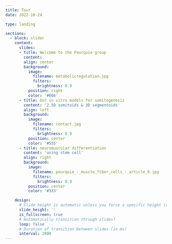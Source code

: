 ```yaml
---
title: Tour
date: 2022-10-24

type: landing

sections:
  - block: slider
    content:
      slides:
      - title: Welcome to the Pourquie group
        content: 
        align: center
        background:
          image:
            filename: metabolicregulation.jpg
            filters:
              brightness: 0.9
          position: right
          color: '#666'
      - title: Our in vitro models for somitogenesis
        content: '2.5D somitoids & 3D segmentoids'
        align: left
        background:
          image:
            filename: contact.jpg
            filters:
              brightness: 0.9
          position: center
          color: '#555'
      - title: neuromuscular differentiation
        content: 'using stem cell'
        align: right
        background:
          image:
            filename: pourquie_-_muscle_fiber_cells_-_article_0.jpg
            filters:
              brightness: 0.9
          position: center
          color: '#333'

    design:
      # Slide height is automatic unless you force a specific height (e.g. '400px')
      slide_height: ''
      is_fullscreen: true
      # Automatically transition through slides?
      loop: false
      # Duration of transition between slides (in ms)
      interval: 2000
---
```

